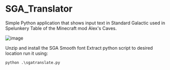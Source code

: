 # SGA_Translator
Simple Python application that shows input text in Standard Galactic used in Spelunkery Table of the Minecraft mod Alex's Caves.

![image](https://github.com/user-attachments/assets/614476e4-fe41-4962-a3e5-b2ced5a876f4)


Unzip and install the SGA Smooth font
Extract python script to desired location
run it using:
```cmd
python .\sgatranslate.py
